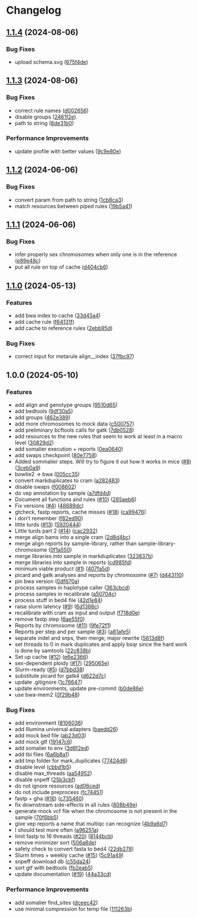 # Changelog

## [1.1.4](https://github.com/3d-omics/hg_genotype/compare/v1.1.3...v1.1.4) (2024-08-06)


### Bug Fixes

* upload schema.svg ([675f4de](https://github.com/3d-omics/hg_genotype/commit/675f4dec7d60fc4ee4245a8231f36a4fa258bed6))

## [1.1.3](https://github.com/3d-omics/hg_genotype/compare/v1.1.2...v1.1.3) (2024-08-06)


### Bug Fixes

* correct rule names ([d002656](https://github.com/3d-omics/hg_genotype/commit/d0026563ddca0a50ef966c37c5eb938f1ff60449))
* disable groups ([2461f2e](https://github.com/3d-omics/hg_genotype/commit/2461f2e1f2b753265776279a499d0c1cec2e44dd))
* path to string ([8de31b0](https://github.com/3d-omics/hg_genotype/commit/8de31b025663ca43827e5ca05e750c8a4e1811d5))


### Performance Improvements

* update profile with better values ([9c9e80e](https://github.com/3d-omics/hg_genotype/commit/9c9e80e74c652bdcb4f75aeeb415ac63384b991b))

## [1.1.2](https://github.com/3d-omics/hg_genotype/compare/v1.1.1...v1.1.2) (2024-06-06)


### Bug Fixes

* convert param from path to string ([1cb8ca3](https://github.com/3d-omics/hg_genotype/commit/1cb8ca39bf10944900d4d97fea4914bab86238f1))
* match resources between piped rules ([19b5a41](https://github.com/3d-omics/hg_genotype/commit/19b5a41cf66f66b8c179619697f5c8e00742df47))

## [1.1.1](https://github.com/3d-omics/hg_genotype/compare/v1.1.0...v1.1.1) (2024-06-06)


### Bug Fixes

* infer properly sex chromosomes when only one is in the reference ([e89e48c](https://github.com/3d-omics/hg_genotype/commit/e89e48c110c9f6f5d5809105a7d1695ac8656194))
* put all rule on top of cache ([d404cb6](https://github.com/3d-omics/hg_genotype/commit/d404cb65b5239022db2c4a17be18b7f37d379bc5))

## [1.1.0](https://github.com/3d-omics/hg_genotype/compare/v1.0.0...v1.1.0) (2024-05-13)


### Features

* add bwa index to cache ([33d45a4](https://github.com/3d-omics/hg_genotype/commit/33d45a4e5f3ff2dee058f5f521a874c6373afad1))
* add cache rule ([f64131f](https://github.com/3d-omics/hg_genotype/commit/f64131f5125790a7c03e94f448d05f8ecde795c3))
* add cache to reference rules ([2ebb95d](https://github.com/3d-omics/hg_genotype/commit/2ebb95d7c4d9abf7ee8f6f02bbd508f6a3a132eb))


### Bug Fixes

* correct input for metarule align__index ([37fbc97](https://github.com/3d-omics/hg_genotype/commit/37fbc972ddcc9fe74d79b2e49280ec0fdc731ddb))

## 1.0.0 (2024-05-10)


### Features

* add align and genotype groups ([9510d65](https://github.com/3d-omics/hg_genotype/commit/9510d654ee16204bcca55e6253ac717f0cea3b2c))
* add bedtools ([9df30a5](https://github.com/3d-omics/hg_genotype/commit/9df30a525ec445d3d890fd2aaaa0dbef5f051a8a))
* add groups ([462e389](https://github.com/3d-omics/hg_genotype/commit/462e3897828ad32b5fb6e5eb5ce96509e67b17de))
* add more chromosomes to mock data ([c500757](https://github.com/3d-omics/hg_genotype/commit/c500757595a824d4165eaa0a290d22bce8f155d9))
* add preliminary bcftools calls for gatk ([7db0528](https://github.com/3d-omics/hg_genotype/commit/7db0528b8e414a9485bc175b2981f58db9c78036))
* add resources to the new rules that seem to work at least in a macro level ([30829d2](https://github.com/3d-omics/hg_genotype/commit/30829d2fbae25fcfad546ba01c66e53fda452006))
* add somalier execution + reports ([0ea0640](https://github.com/3d-omics/hg_genotype/commit/0ea06408dc480e85e0f88391ca78952bcca3329f))
* add swaps checkpoint ([80e7758](https://github.com/3d-omics/hg_genotype/commit/80e7758a30a0da82d557a25b9c91a8a23a3d71fc))
* Added sommalier steps. Will try to figure it out how it works in mice ([#8](https://github.com/3d-omics/hg_genotype/issues/8)) ([3ceb0a9](https://github.com/3d-omics/hg_genotype/commit/3ceb0a967461906bb83230bd9ef0eda45a1ce010))
* bowtie2 -&gt; bwa ([005cc35](https://github.com/3d-omics/hg_genotype/commit/005cc35bd3d7283c01b7e7067c4088586b971247))
* convert markduplicates to cram ([a282483](https://github.com/3d-omics/hg_genotype/commit/a28248352272d71078089d819627d42b2b7980fe))
* disable swaps ([f008602](https://github.com/3d-omics/hg_genotype/commit/f008602acf9a0b3226afda5761cef8efe02d7932))
* do vep annotation by sample ([a7dfd4d](https://github.com/3d-omics/hg_genotype/commit/a7dfd4d965f445451babb72420ea3851da296196))
* Document all functions and rules ([#10](https://github.com/3d-omics/hg_genotype/issues/10)) ([265aeb6](https://github.com/3d-omics/hg_genotype/commit/265aeb6b4f4316972f8151302760397827fee2b5))
* Fix versions ([#4](https://github.com/3d-omics/hg_genotype/issues/4)) ([48689dc](https://github.com/3d-omics/hg_genotype/commit/48689dce58f0a1ea20fdfac1056cf204bb256373))
* gtcheck, fastp reports, cache misses ([#18](https://github.com/3d-omics/hg_genotype/issues/18)) ([ca99476](https://github.com/3d-omics/hg_genotype/commit/ca994764cd21b970d317de9b4a5b085284041018))
* i don't remember ([f82ed90](https://github.com/3d-omics/hg_genotype/commit/f82ed906de8760b0a3a5d5bc631b18a87c1827e1))
* little turds ([#13](https://github.com/3d-omics/hg_genotype/issues/13)) ([5920444](https://github.com/3d-omics/hg_genotype/commit/5920444fef43f94e7a6d5e2acfacf32a2fc3aa8f))
* Little turds part 2 ([#14](https://github.com/3d-omics/hg_genotype/issues/14)) ([cac2932](https://github.com/3d-omics/hg_genotype/commit/cac293261500f64f7521be4ac68308218834f5f5))
* merge align bams into a single cram ([2d8d4bc](https://github.com/3d-omics/hg_genotype/commit/2d8d4bc06d101480661ed77061048a65394c446c))
* merge align reports by sample-library, rather than sample-library-chromosome ([0f1a550](https://github.com/3d-omics/hg_genotype/commit/0f1a550bc7bf88e3246dd4ea3ad0981d580dc66d))
* merge libraries into sample in markduplicates ([323837b](https://github.com/3d-omics/hg_genotype/commit/323837b34e4943f46b63f152bd0571a493689158))
* merge libraries into sample in reports ([cd985fd](https://github.com/3d-omics/hg_genotype/commit/cd985fd7b0a36c20c87d70a4e49131f322353e27))
* minimum viable product ([#1](https://github.com/3d-omics/hg_genotype/issues/1)) ([407fa5d](https://github.com/3d-omics/hg_genotype/commit/407fa5d7e93271f7e75573286c96fc6cf96a20ec))
* picard and gatk analyses and reports by chromosome ([#7](https://github.com/3d-omics/hg_genotype/issues/7)) ([d443110](https://github.com/3d-omics/hg_genotype/commit/d443110943dd685e8a3c3e2157d1ce10d6986cd9))
* pin bwa version ([0df670a](https://github.com/3d-omics/hg_genotype/commit/0df670ab121c4796829ace70dbe622333ac72686))
* process samples in haplotype caller ([363cbcd](https://github.com/3d-omics/hg_genotype/commit/363cbcd6b0429e4adfa8cf2e0d02ef9757e8ab96))
* process samples in recalibrate ([a50704c](https://github.com/3d-omics/hg_genotype/commit/a50704c9ab2d41cd1d7b7572075eb728af6f4229))
* process stuff in bed4 file ([42d1e84](https://github.com/3d-omics/hg_genotype/commit/42d1e842d7044889f17f0690b9db2c1cbbec6e11))
* raise slurm latency ([#9](https://github.com/3d-omics/hg_genotype/issues/9)) ([6d1388c](https://github.com/3d-omics/hg_genotype/commit/6d1388c4d1fc48d95254c3b96bad0126e7a346eb))
* recalibrate with cram as input and output ([f718d0e](https://github.com/3d-omics/hg_genotype/commit/f718d0e7401985ec7aa76493b001719844c1a063))
* remove fastp step ([6ae55f0](https://github.com/3d-omics/hg_genotype/commit/6ae55f05b00e8d39a689d52306f8cd293e3e2875))
* Reports by chromosome ([#11](https://github.com/3d-omics/hg_genotype/issues/11)) ([9fe72f1](https://github.com/3d-omics/hg_genotype/commit/9fe72f19e60a7b1bda607af378e7b63bc54b57ec))
* Reports per step and per sample ([#3](https://github.com/3d-omics/hg_genotype/issues/3)) ([a81afe5](https://github.com/3d-omics/hg_genotype/commit/a81afe514316f429a1fae853403361258120e287))
* separate indel and snps, then merge; major rewrite ([5613d8f](https://github.com/3d-omics/hg_genotype/commit/5613d8f5d786c15dd756e033bd8ede6b7436a881))
* set threads to 0 in mark duplicates and apply bsqr since the hard work is done by samtools ([22c838b](https://github.com/3d-omics/hg_genotype/commit/22c838baa5f4efce24625ab4ad259b00581c84a9))
* Set up cache ([#12](https://github.com/3d-omics/hg_genotype/issues/12)) ([e6e2366](https://github.com/3d-omics/hg_genotype/commit/e6e2366a81a81a281c36fd31636e511c3ccf1430))
* sex-dependent ploidy ([#17](https://github.com/3d-omics/hg_genotype/issues/17)) ([295065e](https://github.com/3d-omics/hg_genotype/commit/295065e3be7ec429e00541a53e46bb34918c26ed))
* Slurm-ready ([#5](https://github.com/3d-omics/hg_genotype/issues/5)) ([d7bbd38](https://github.com/3d-omics/hg_genotype/commit/d7bbd38f21332d9f656d93c55fc4f9954d7eabd8))
* substitute picard for gatk4 ([d622d7c](https://github.com/3d-omics/hg_genotype/commit/d622d7c221ecbaf9db0fa72cd88972c344eccf6f))
* update .gitignore ([1c76647](https://github.com/3d-omics/hg_genotype/commit/1c76647b1a73c7613eb3fafa382669895cc45e5c))
* update environments, update pre-commit ([b0de86e](https://github.com/3d-omics/hg_genotype/commit/b0de86e86b33624ce31dcb3b28ad542ea45ae960))
* use bwa-mem2 ([0f29b48](https://github.com/3d-omics/hg_genotype/commit/0f29b48db1e6d54207af66930fa6c53e76a57fb4))


### Bug Fixes

* add environment ([8106036](https://github.com/3d-omics/hg_genotype/commit/8106036a3e05ce4a6d8671c795119bbb58cec8d4))
* add Illumina universal adapters ([baedd26](https://github.com/3d-omics/hg_genotype/commit/baedd266dcf3de21592b2db2f742bca5230d720f))
* add mock bed file ([ab23d03](https://github.com/3d-omics/hg_genotype/commit/ab23d03952930741370873215e96d4ae78f05fb6))
* add mock gtf ([19147c6](https://github.com/3d-omics/hg_genotype/commit/19147c66fa5a7d73dcccc54609bea50763657a19))
* add somalier to env ([3d6f2ed](https://github.com/3d-omics/hg_genotype/commit/3d6f2ed48b57cae02050302d23693de3fbca5599))
* add tbi files ([6a6b8a1](https://github.com/3d-omics/hg_genotype/commit/6a6b8a145ef518918e2f13e274b892e4d765b181))
* add tmp folder for mark_duplicates ([77424d6](https://github.com/3d-omics/hg_genotype/commit/77424d64db153e2b3222502428b3a759b448f265))
* disable level ([cbbd1b5](https://github.com/3d-omics/hg_genotype/commit/cbbd1b5edf1eb2ca3ffd7c9477aa8ac36fbac59b))
* disable max_threads ([aa54952](https://github.com/3d-omics/hg_genotype/commit/aa549523d93b8d17f4a3757560f2047996342a5e))
* disable snpeff ([25b3cbf](https://github.com/3d-omics/hg_genotype/commit/25b3cbf248092614fdd74c2a5b072277a2433c9e))
* do not ignore resources ([ad06ced](https://github.com/3d-omics/hg_genotype/commit/ad06cedfcc5513ad63eaad83a1c34d546cf21e92))
* do not include preprocess ([fc74451](https://github.com/3d-omics/hg_genotype/commit/fc74451f11fc6e58154a367f9b4cca5ba6497a36))
* fastp + gha ([#16](https://github.com/3d-omics/hg_genotype/issues/16)) ([c735460](https://github.com/3d-omics/hg_genotype/commit/c735460ebe2ebd26d70f46bea4fb68f9b987bf98))
* fix downstream side-effects in all rules ([808b49e](https://github.com/3d-omics/hg_genotype/commit/808b49eaf3efa4fb0bf359be662a622317d0e096))
* generate mock vcf file when the chromosome is not present in the sample ([70f6bb5](https://github.com/3d-omics/hg_genotype/commit/70f6bb5e35bb903bd136615be8eeac3d9e1449ee))
* give vep reports a name that multiqc can recognize ([4b9a6d7](https://github.com/3d-omics/hg_genotype/commit/4b9a6d774347bf102be5aa2d3da01b5c50dc7d82))
* I should test more often ([a96251a](https://github.com/3d-omics/hg_genotype/commit/a96251a8a1f8aece22f29c91f0f941b0fe0599e1))
* limit fastp to 16 threads ([#20](https://github.com/3d-omics/hg_genotype/issues/20)) ([8144bcb](https://github.com/3d-omics/hg_genotype/commit/8144bcbee345838f9139165152d12e026cf63a19))
* remove minimizer sort ([506a8de](https://github.com/3d-omics/hg_genotype/commit/506a8de68ea9da0168d43be3324c1674b7e57351))
* safety check to convert fasta to bed4 ([22db278](https://github.com/3d-omics/hg_genotype/commit/22db278057abeac1758b0fd0681090a163466617))
* Slurm times + weekly cache ([#15](https://github.com/3d-omics/hg_genotype/issues/15)) ([5c91a49](https://github.com/3d-omics/hg_genotype/commit/5c91a49e1acd148ea7806e74a93a1e2ee3cb54a3))
* snpeff download db ([c55da24](https://github.com/3d-omics/hg_genotype/commit/c55da24db165a8d194b8eb2d6b22e171f3ca4135))
* sort gtf with bedtools ([fb2eab5](https://github.com/3d-omics/hg_genotype/commit/fb2eab5074b445a60714f5aa4895ad381d6b3c91))
* update documentation ([#19](https://github.com/3d-omics/hg_genotype/issues/19)) ([44a33cd](https://github.com/3d-omics/hg_genotype/commit/44a33cd0c4d3323749a071f6324c2e1bd6430181))


### Performance Improvements

* add somalier find_sites ([dceec42](https://github.com/3d-omics/hg_genotype/commit/dceec4218192d5fc1e81403168a92c6f894359a1))
* use minimal compression for temp file ([111263b](https://github.com/3d-omics/hg_genotype/commit/111263b64f31486662151318389974fb3245c060))
